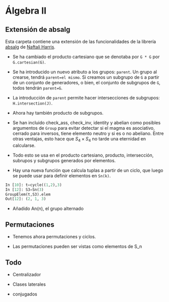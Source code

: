 # Álgebra II
## Extensión de absalg

Esta carpeta contiene una extensión de las funcionalidades de la librería [absalg](https://github.com/naftaliharris/Abstract-Algebra) de [Naftali Harris](http://www.naftaliharris.com).

- Se ha cambiado el producto cartesiano que se denotaba por `G * G` por `G.cartesian(G)`.

- Se ha introducido un nuevo atributo a los grupos: `parent`. Un grupo al crearse, tendrá `parent=el mismo`. Si creamos un subgrupo de `G` a partir de un conjunto de generadores, o bien, el conjunto de subgrupos de `G`, todos tendrán `parent=G`.

- La introducción de `parent` permite hacer intersecciones de subgrupos: `H.intersection(J)`.

- Ahora hay también producto de subgrupos.

- Se han incluido check_ass, check_inv, identity y abelian como posibles argumentos de `Group` para evitar detectar si el magma es asociativo, cerrado para inversos, tiene elemento neutro y si es o no abeliano. Entre otras ventajas, esto hace que $S_4\times S_4$ no tarde una eternidad en calcularse.

- Todo esto se usa en el producto cartesiano, producto, intersección, subrupos y subgrupos generados por elementos.

- Hay una nueva función que calcula tuplas a partir de un ciclo, que luego se puede usar para definir elementos en `Sn(k)`.

```python
In [10]: t=cycle((1,2),3)
In [12]: S3=Sn(3)
GroupElem(t,S3).elem​
Out[12]: (2, 1, 3)
```

- Añadido An(n), el grupo alternado

## Permutaciones

- Tenemos ahora permutaciones y ciclos.

- Las permutaciones pueden ser vistas como elementos de S_n

## Todo

- Centralizador

- Clases laterales

- conjugados
